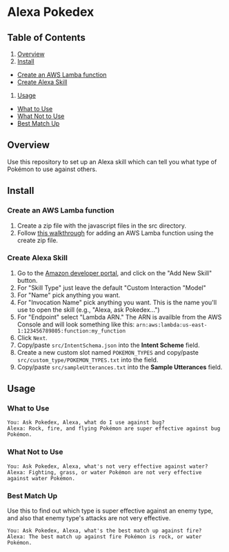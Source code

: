 # Alexa Pokedex

## Table of Contents

1. [Overview](#overview)
1. [Install](#install)
  - [Create an AWS Lamba function](#create-an-aws-lamba-function)
  - [Create Alexa Skill](#create-alexa-skill)
1. [Usage](#usage)
  - [What to Use](#what-to-use)
  - [What Not to Use](#what-not-to-use)
  - [Best Match Up](#best-match-up)

## Overview

Use this repository to set up an Alexa skill which can tell you
what type of Pokémon to use against others.

## Install

### Create an AWS Lamba function

1. Create a zip file with the javascript files in the src directory.
1. Follow [this walkthrough](https://developer.amazon.com/public/community/post/TxDJWS16KUPVKO/New-Alexa-Skills-Kit-Template-Build-a-Trivia-Skill-in-under-an-Hour)
for adding an AWS Lamba function using the create zip file.

### Create Alexa Skill

1. Go to the [Amazon developer portal](https://developer.amazon.com),
and click on the "Add New Skill" button.
1. For "Skill Type" just leave the default "Custom Interaction "Model"
1. For "Name" pick anything you want.
1. For "Invocation Name" pick anything you want.
This is the name you'll use to open the skill (e.g., "Alexa, ask Pokedex...")
1. For "Endpoint" select "Lambda ARN."
The ARN is availble from the AWS Console and will look something like this: `arn:aws:lambda:us-east-1:123456789805:function:my_function`
1. Click `Next`.
1. Copy/paste `src/IntentSchema.json` into the __Intent Scheme__ field.
1. Create a new custom slot named `POKEMON_TYPES` and copy/paste `src/custom_type/POKEMON_TYPES.txt` into the field.
1. Copy/paste `src/sampleUtterances.txt` into the __Sample Utterances__ field.

## Usage

### What to Use

```
You: Ask Pokedex, Alexa, what do I use against bug?
Alexa: Rock, fire, and flying Pokémon are super effective against bug Pokémon.
```

### What Not to Use

```
You: Ask Pokedex, Alexa, what's not very effective against water?
Alexa: Fighting, grass, or water Pokémon are not very effective against water Pokémon.
```

### Best Match Up

Use this to find out which type is super effective against an enemy type,
and also that enemy type's attacks are not very effective.

```
You: Ask Pokedex, Alexa, what's the best match up against fire?
Alexa: The best match up against fire Pokémon is rock, or water Pokémon.
```
